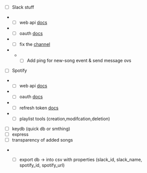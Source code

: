 - [ ] Slack stuff
- - [ ] web api [docs](https://tools.slack.dev/node-slack-sdk/web-api/)
- - [ ] oauth  [docs](https://tools.slack.dev/node-slack-sdk/oauth)
- - [ ] fix the [channel](https://app.slack.com/client/T0266FRGM/C07RE4N7S4B)
- - - [ ] Add ping for new-song event & send message ovs
- [ ] Spotify
- - [ ] web api [docs](https://developer.spotify.com/documentation/web-api/)
- - [ ] oauth  [docs](https://developer.spotify.com/documentation/general/guides/authorization-guide/)
- - [ ] refresh token [docs](https://developer.spotify.com/documentation/general/guides/authorization-guide/#refresh-an-access-token)
- - [ ] playlist tools (creation,modifcation,deletion)
- [ ] keydb (quick db or smthing)
- [ ] express 
- [ ] transparency of added songs 
- - [ ] export db -> into csv with properties (slack_id, slack_name, spotify_id, spotify_url)

